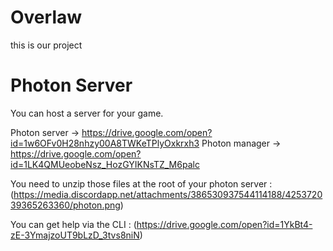 # Overlaw

this is our project

# Photon Server

You can host a server for your game.

Photon server  -> https://drive.google.com/open?id=1w6OFv0H28nhzy00A8TWKeTPlyOxkrxh3
Photon manager -> https://drive.google.com/open?id=1LK4QMUeobeNsz_HozGYIKNsTZ_M6palc

You need to unzip those files at the root of your photon server :
(https://media.discordapp.net/attachments/386530937544114188/425372039365263360/photon.png)

You can get help via the CLI :
(https://drive.google.com/open?id=1YkBt4-zE-3YmajzoUT9bLzD_3tvs8niN)
